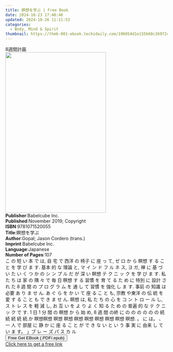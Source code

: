 ```yaml
---
title: 瞑想を学ぶ | Free Book
date: 2024-10-23 17:48:48
updated: 2024-10-26 11:11:53
categories:
  - Body, Mind & Spirit
thumbnail: https://thmb-001-ebook.techidaily.com/196054d1e155b68c36972c61da77282dc1a9f0dcdb722bb7c003dccdd3393bf3.jpg
---
```

<main id="book-container">
  <div class="flex flex-col">
    <div class="book-brief flex-1 py-6 px-4 sm:p-6 md:py-10 md:px-8">
      <!-- brief-->
      <div class="book-brief-main">8週間計画</div>
    </div>
    <div
      class="book-meta-info flex-1 grid gap-4 col-start-1 col-end-3 row-start-1 sm:mb-6 sm:grid-cols-4 lg:gap-6 lg:col-start-2 lg:row-end-6 lg:row-span-6 lg:mb-0"
    >
      <div
        class="book-meta-info-left place-content-center mt-4 p-4 text-sm leading-6 col-start-2 col-span-2 dark:text-slate-400"
      >
        <img
          class="w-full h-500 object-cover rounded-lg sm:h-255 sm:col-span-2 lg:col-span-full"
          src="https://img-001-ebook.techidaily.com/c80e0d8ac60f50a4f63e0771e4a6c0bec22534dcea30bec8a0a7dbb8f4bc586f.jpg"
          alt=""
          width="312"
          height="500"
        />
      </div>
      <div
        class="book-meta-info-right mt-2 col-start-1 row-start-2 col-span-3 self-center"
      >
        <!-- meta data  -->
        <div class="flex flex-col px-4 md:px-8">
          <div class="flex-1">
            <strong>Publisher</strong>:<span class="px-2">Babelcube Inc.</span>
          </div>
          <div class="flex-1">
            <strong>Published</strong>:<span class="px-2"
              >November 2019; Copyright</span
            >
          </div>
          <div class="flex-1">
            <strong>ISBN</strong>:<span class="px-2">9781071520055</span>
          </div>
          <div class="flex-1">
            <strong>Title</strong>:<span class="px-2">瞑想を学ぶ</span>
          </div>
          <div class="flex-1">
            <strong>Author</strong>:<span class="px-2"
              >Gopal; Jason Cordero (trans.)</span
            >
          </div>
          <div class="flex-1">
            <strong>Imprint</strong>:<span class="px-2">Babelcube Inc.</span>
          </div>
          <div class="flex-1">
            <strong>Language</strong>:<span class="px-2">Japanese</span>
          </div>
          <div class="flex-1">
            <strong>Number of Pages</strong>:<span class="px-2">107</span>
          </div>
        </div>
      </div>
    </div>
    <div class="book-description flex-1 py-6 px-4 sm:p-6 md:py-10 md:px-8">
      <div class="book-description-main">
        <div accordion-content="" id="description">
          こ の 短 い 本 で は, 自 宅 で 西洋 の 椅子 に 座 っ て, ゼ ロ か ら
          瞑想 す る こ と を 学 び ま す. 基本 的 な 理論 と, マ イ ン ド フ ル
          ネ ス, ヨ ガ, 禅 に 基 づ い た い く つ か の シ ン プ ル だ が 深 い
          瞑想 テ ク ニ ッ ク を 学 び ま す. 私 た ち は 家 の 隅 々 で 毎 日
          瞑想 す る 習慣 を 育 て る た め に 特別 に 設計 さ れ た 8 週 間 の
          プ ロ グ ラ ム を 通 し て 習慣 を 強化 し ま す. 事前 の 知識 は 必要
          あ り ま せ ん. あ ぐ ら を か い て 座 る こ と も, 宗教 や東洋 の 伝
          統 を 愛 す る こ と も で き ま せ ん. 瞑想 は, 私 た ち の 心 を コ
          ン ト ロ ー ル し, ス ト レ ス を 軽 減 し, お 互 い を よ り よ く 知
          る た め の 普遍 的 な テ ク ニ ッ ク で す. 1 日 1 分 間 の 瞑想 か
          ら 始 め, 8 週 間 の終 に の の の の の の 続 続 続 続 続.か 瞑想瞑想
          瞑想 瞑想 瞑想 瞑想 瞑想 瞑想 瞑想 瞑想. 。 に は。 、 一 人 で 部屋
          に 静 か に 座 る こ と が で き な い と い う 事 実 に 由来 し て い
          ま す。 」ブ レ ー ズ パ ス カ ル<br />
        </div>
      </div>
    </div>
    <div class="book-excerpts flex-1 py-6 px-4 sm:p-6 md:py-10 md:px-8"></div>
    <div
      class="book-about-author flex-1 py-6 px-4 sm:p-6 md:py-10 md:px-8"
    ></div>
    <div class="book-free-get flex-1 py-6 px-4 sm:p-6 md:py-10 md:px-8">
      <button
        id="btn-free-get"
        class="bg-blue-500 hover:bg-blue-700 text-white font-bold py-2 px-4 rounded"
      >
        Free Get EBook (.PDF/.epub)
      </button>
      <div id="countdown-display" class="px-2 text-lg mt-2"></div>
      <a
        id="free-link"
        class="hidden bg-blue-500 hover:bg-blue-700 text-white font-bold py-2 px-4 rounded"
        href="https://www.ebooks.com/en-us/book/209920663/ebook/gopal/"
        target="_blank"
        >Click here to get a free link</a
      >
    </div>
    <script>
      let countdownTime = 0;
      let countdownInterval = null;
      document
        .getElementById('btn-free-get')
        .addEventListener('click', startCountdown);
      function startCountdown() {
        countdownTime = new Date().getTime() + 60000 * 3;
        countdownInterval = setInterval(updateCountdown, 1000);
        document.getElementById('btn-free-get').disabled = true;
        document
          .getElementById('btn-free-get')
          .classList.add('bg-gray-500', 'cursor-not-allowed');
      }
      function updateCountdown() {
        let currentTime = new Date().getTime();
        let timeLeft = countdownTime - currentTime;
        let secondsLeft = Math.floor(timeLeft / 1000);
        document.getElementById('countdown-display').innerHTML =
          `Remaining time: ${secondsLeft} seconds.`;
        if (secondsLeft <= 0) {
          clearInterval(countdownInterval);
          document.getElementById('btn-free-get').classList.add('hidden');
          document.getElementById('free-link').classList.remove('hidden');
          document.getElementById('countdown-display').innerHTML = '';
        }
      }
    </script>
  </div>
</main>
